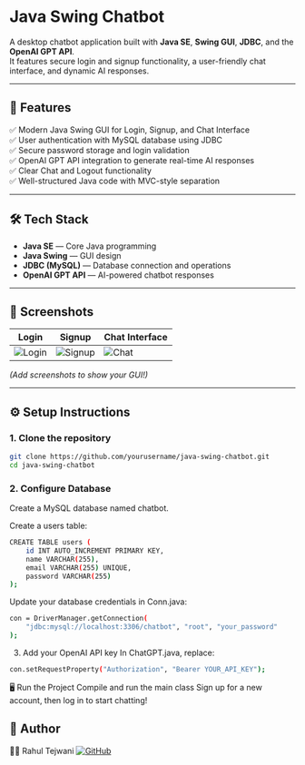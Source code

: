 # Java Swing Chatbot

A desktop chatbot application built with **Java SE**, **Swing GUI**, **JDBC**, and the **OpenAI GPT API**.  
It features secure login and signup functionality, a user-friendly chat interface, and dynamic AI responses.

---

## 🚀 **Features**

✅ Modern Java Swing GUI for Login, Signup, and Chat Interface  
✅ User authentication with MySQL database using JDBC  
✅ Secure password storage and login validation  
✅ OpenAI GPT API integration to generate real-time AI responses  
✅ Clear Chat and Logout functionality  
✅ Well-structured Java code with MVC-style separation

---

## 🛠️ **Tech Stack**

- **Java SE** — Core Java programming  
- **Java Swing** — GUI design  
- **JDBC (MySQL)** — Database connection and operations  
- **OpenAI GPT API** — AI-powered chatbot responses

---

## 📸 **Screenshots**

| Login | Signup | Chat Interface |
|-------|--------|----------------|
| ![Login](#) | ![Signup](#) | ![Chat](#) |

*(Add screenshots to show your GUI!)*

---

## ⚙️ **Setup Instructions**

### 1. Clone the repository

```bash
git clone https://github.com/yourusername/java-swing-chatbot.git
cd java-swing-chatbot
```
### 2. Configure Database
Create a MySQL database named chatbot.

Create a users table:

```bash
CREATE TABLE users (
    id INT AUTO_INCREMENT PRIMARY KEY,
    name VARCHAR(255),
    email VARCHAR(255) UNIQUE,
    password VARCHAR(255)
);
```
Update your database credentials in Conn.java:

```bash
con = DriverManager.getConnection(
    "jdbc:mysql://localhost:3306/chatbot", "root", "your_password"
);
```
3. Add your OpenAI API key
In ChatGPT.java, replace:
```bash
con.setRequestProperty("Authorization", "Bearer YOUR_API_KEY");
```

🖥️ Run the Project
Compile and run the main class
Sign up for a new account, then log in to start chatting!

## 📌 Author
👨‍💻 Rahul Tejwani
[![GitHub](https://img.shields.io/badge/-GitHub-181717?style=flat-square&logo=github)](https://github.com/tejwani-rahul)
